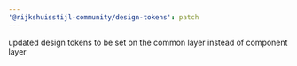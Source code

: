 ```yaml
---
'@rijkshuisstijl-community/design-tokens': patch
---
```


updated design tokens to be set on the common layer instead of component layer
